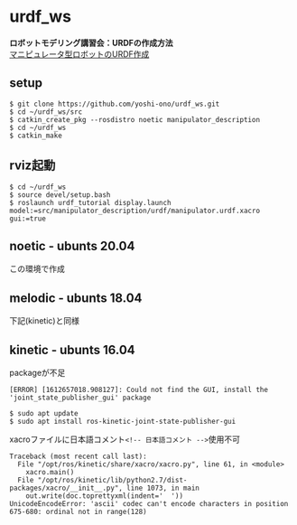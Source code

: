# urdf_ws

**ロボットモデリング講習会：URDFの作成方法**<br>
[マニピュレータ型ロボットのURDF作成](https://gbiggs.github.io/rosjp_urdf_tutorial_text/manipulator_urdf.html)

## setup
```
$ git clone https://github.com/yoshi-ono/urdf_ws.git
$ cd ~/urdf_ws/src
$ catkin_create_pkg --rosdistro noetic manipulator_description
$ cd ~/urdf_ws
$ catkin_make
```

## rviz起動
```
$ cd ~/urdf_ws
$ source devel/setup.bash
$ roslaunch urdf_tutorial display.launch model:=src/manipulator_description/urdf/manipulator.urdf.xacro gui:=true
```

## noetic - ubunts 20.04
この環境で作成

## melodic - ubunts 18.04
下記(kinetic)と同様

## kinetic - ubunts 16.04
packageが不足
```
[ERROR] [1612657018.908127]: Could not find the GUI, install the 'joint_state_publisher_gui' package

$ sudo apt update
$ sudo apt install ros-kinetic-joint-state-publisher-gui
```

xacroファイルに日本語コメント``<!-- 日本語コメント -->``使用不可
```
Traceback (most recent call last):
  File "/opt/ros/kinetic/share/xacro/xacro.py", line 61, in <module>
    xacro.main()
  File "/opt/ros/kinetic/lib/python2.7/dist-packages/xacro/__init__.py", line 1073, in main
    out.write(doc.toprettyxml(indent='  '))
UnicodeEncodeError: 'ascii' codec can't encode characters in position 675-680: ordinal not in range(128)
```

